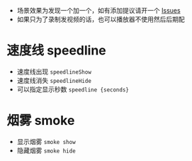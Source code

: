 - 场景效果为发现一个加一个，如有添加提议请开一个 [Issues](https://github.com/Tualin14/baPlayer/issues)
- 如果只为了录制发视频的话，也可以播放器不使用然后后期配

# 速度线 speedline
- 速度线出现 `speedlineShow`
- 速度线消失 `speedlineHide`
- 可以指定显示秒数 `speedline {seconds}`

# 烟雾 smoke

- 显示烟雾 `smoke show`
- 隐藏烟雾 `smoke hide`